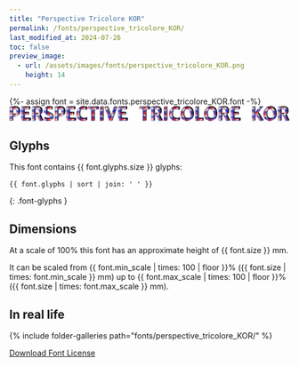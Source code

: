 ```yaml
---
title: "Perspective Tricolore KOR"
permalink: /fonts/perspective_tricolore_KOR/
last_modified_at: 2024-07-26
toc: false
preview_image:
  - url: /assets/images/fonts/perspective_tricolore_KOR.png
    height: 14
---
```

{%- assign font = site.data.fonts.perspective_tricolore_KOR.font -%}
![Abecedaire](/assets/images/fonts/perspective_tricolore_KOR.png)

## Glyphs

This font contains  {{ font.glyphs.size }} glyphs:

```
{{ font.glyphs | sort | join: ' ' }}
```
{: .font-glyphs }

## Dimensions

At a scale of 100% this font has an approximate height of {{ font.size }} mm. 

It can be scaled from {{ font.min_scale | times: 100 | floor }}% ({{ font.size | times: font.min_scale }} mm)
up to {{ font.max_scale | times: 100 | floor }}% ({{ font.size | times: font.max_scale }} mm).

## In real life

{% include folder-galleries path="fonts/perspective_tricolore_KOR/" %}

[Download Font License](https://github.com/inkstitch/inkstitch/tree/main/fonts/perspective_tricolore_KOR/LICENSE)
